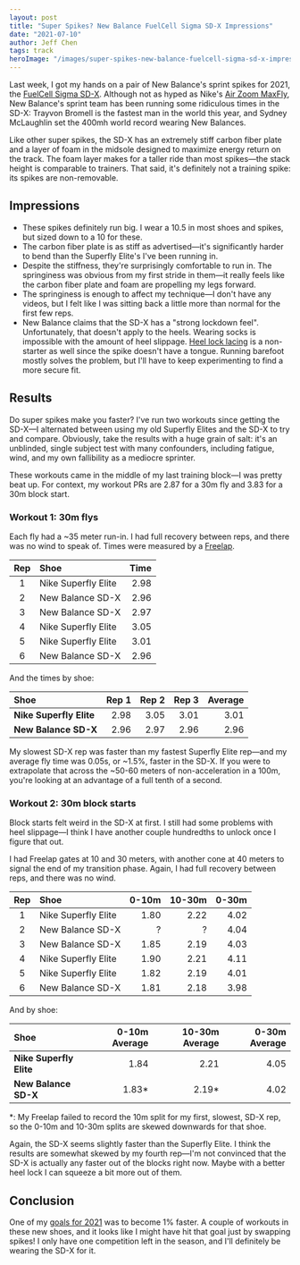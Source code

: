 ```yaml
---
layout: post
title: "Super Spikes? New Balance FuelCell Sigma SD-X Impressions"
date: "2021-07-10"
author: Jeff Chen
tags: track
heroImage: "/images/super-spikes-new-balance-fuelcell-sigma-sd-x-impressions/hero.jpg"
---
```


Last week, I got my hands on a pair of New Balance's sprint spikes for 2021, the [FuelCell Sigma SD-X](https://www.newbalance.com/pd/fuelcell-sigma-sd-x/USDELRV1-36830.html). Although not as hyped as Nike's [Air Zoom MaxFly](https://www.youtube.com/watch?v=gYI3J8BfSGk), New Balance's sprint team has been running some ridiculous times in the SD-X: Trayvon Bromell is the fastest man in the world this year, and Sydney McLaughlin set the 400mh world record wearing New Balances.

Like other super spikes, the SD-X has an extremely stiff carbon fiber plate and a layer of foam in the midsole designed to maximize energy return on the track. The foam layer makes for a taller ride than most spikes—the stack height is comparable to trainers. That said, it's definitely not a training spike: its spikes are non-removable.

<!-- excerpt -->

## Impressions

- These spikes definitely run big. I wear a 10.5 in most shoes and spikes, but sized down to a 10 for these.
- The carbon fiber plate is as stiff as advertised—it's significantly harder to bend than the Superfly Elite's I've been running in.
- Despite the stiffness, they're surprisingly comfortable to run in. The springiness was obvious from my first stride in them—it really feels like the carbon fiber plate and foam are propelling my legs forward.
- The springiness is enough to affect my technique—I don't have any videos, but I felt like I was sitting back a little more than normal for the first few reps.
- New Balance claims that the SD-X has a "strong lockdown feel". Unfortunately, that doesn't apply to the heels. Wearing socks is impossible with the amount of heel slippage. [Heel lock lacing](https://www.locklaces.com/blogs/resources/how-to-tie-a-heel-lock) is a non-starter as well since the spike doesn't have a tongue. Running barefoot mostly solves the problem, but I'll have to keep experimenting to find a more secure fit.

## Results

Do super spikes make you faster? I've run two workouts since getting the SD-X—I alternated between using my old Superfly Elites and the SD-X to try and compare. Obviously, take the results with a huge grain of salt: it's an unblinded, single subject test with many confounders, including fatigue, wind, and my own fallibility as a mediocre sprinter.

These workouts came in the middle of my last training block—I was pretty beat up. For context, my workout PRs are 2.87 for a 30m fly and 3.83 for a 30m block start.

### Workout 1: 30m flys

Each fly had a ~35 meter run-in. I had full recovery between reps, and there was no wind to speak of. Times were measured by a [Freelap](https://www.freelapusa.com/).

| **Rep** | **Shoe**            | **Time** |
| :-----: | :------------------ | -------: |
|    1    | Nike Superfly Elite |     2.98 |
|    2    | New Balance SD-X    |     2.96 |
|    3    | New Balance SD-X    |     2.97 |
|    4    | Nike Superfly Elite |     3.05 |
|    5    | Nike Superfly Elite |     3.01 |
|    6    | New Balance SD-X    |     2.96 |

And the times by shoe:

| **Shoe**                | **Rep 1** | **Rep 2** | **Rep 3** | **Average** |
| :---------------------- | --------: | --------: | --------: | ----------: |
| **Nike Superfly Elite** |      2.98 |      3.05 |      3.01 |        3.01 |
| **New Balance SD-X**    |      2.96 |      2.97 |      2.96 |        2.96 |

My slowest SD-X rep was faster than my fastest Superfly Elite rep—and my average fly time was 0.05s, or ~1.5%, faster in the SD-X. If you were to extrapolate that across the ~50-60 meters of non-acceleration in a 100m, you're looking at an advantage of a full tenth of a second.

### Workout 2: 30m block starts

Block starts felt weird in the SD-X at first. I still had some problems with heel slippage—I think I have another couple hundredths to unlock once I figure that out.

I had Freelap gates at 10 and 30 meters, with another cone at 40 meters to signal the end of my transition phase. Again, I had full recovery between reps, and there was no wind.

| **Rep** | **Shoe**            | **0-10m** | **10-30m** | **0-30m** |
| :-----: | :------------------ | --------: | ---------: | --------: |
|    1    | Nike Superfly Elite |      1.80 |       2.22 |      4.02 |
|    2    | New Balance SD-X    |         ? |          ? |      4.04 |
|    3    | New Balance SD-X    |      1.85 |       2.19 |      4.03 |
|    4    | Nike Superfly Elite |      1.90 |       2.21 |      4.11 |
|    5    | Nike Superfly Elite |      1.82 |       2.19 |      4.01 |
|    6    | New Balance SD-X    |      1.81 |       2.18 |      3.98 |

And by shoe:

| **Shoe**                | **0-10m Average** | **10-30m Average** | **0-30m Average** |
| :---------------------- | ----------------: | -----------------: | ----------------: |
| **Nike Superfly Elite** |              1.84 |               2.21 |              4.05 |
| **New Balance SD-X**    |            1.83\* |             2.19\* |              4.02 |

\*: My Freelap failed to record the 10m split for my first, slowest, SD-X rep, so the 0-10m and 10-30m splits are skewed downwards for that shoe.

Again, the SD-X seems slightly faster than the Superfly Elite. I think the results are somewhat skewed by my fourth rep—I'm not convinced that the SD-X is actually any faster out of the blocks right now. Maybe with a better heel lock I can squeeze a bit more out of them.

## Conclusion

One of my [goals for 2021](https://jeffchen.dev/posts/2021-Goals/) was to become 1% faster. A couple of workouts in these new shoes, and it looks like I might have hit that goal just by swapping spikes! I only have one competition left in the season, and I'll definitely be wearing the SD-X for it.
